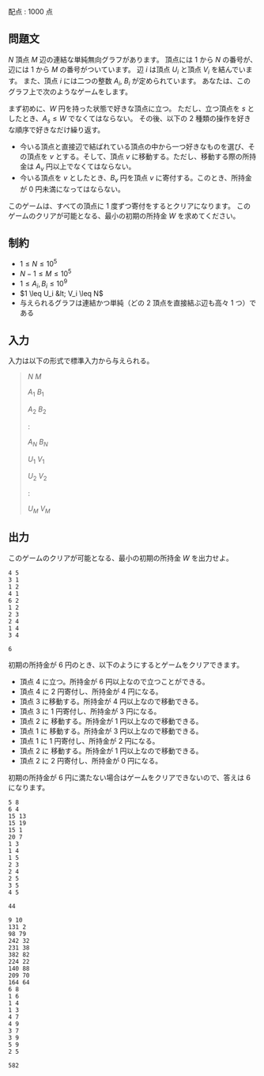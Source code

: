 配点 : $1000$ 点

## 問題文

$N$ 頂点 $M$ 辺の連結な単純無向グラフがあります。
頂点には $1$ から $N$ の番号が、辺には $1$ から $M$ の番号がついています。
辺 $i$ は頂点 $U_i$ と頂点 $V_i$ を結んでいます。
また、頂点 $i$ には二つの整数 $A_i$, $B_i$ が定められています。
あなたは、このグラフ上で次のようなゲームをします。

まず初めに、$W$ 円を持った状態で好きな頂点に立つ。
ただし、立つ頂点を $s$ としたとき、$A_s \leq W$ でなくてはならない。
その後、以下の $2$ 種類の操作を好きな順序で好きなだけ繰り返す。

- 今いる頂点と直接辺で結ばれている頂点の中から一つ好きなものを選び、その頂点を $v$ とする。そして、頂点 $v$ に移動する。ただし、移動する際の所持金は $A_v$ 円以上でなくてはならない。
- 今いる頂点を $v$ としたとき、$B_v$ 円を頂点 $v$ に寄付する。このとき、所持金が $0$ 円未満になってはならない。

このゲームは、すべての頂点に $1$ 度ずつ寄付をするとクリアになります。
このゲームのクリアが可能となる、最小の初期の所持金 $W$ を求めてください。

## 制約

- $1 \leq N \leq 10^5$
- $N-1 \leq M \leq 10^5$
- $1 \leq A_i,B_i \leq 10^9$
- $1 \leq U_i &lt; V_i \leq N$
- 与えられるグラフは連結かつ単純（どの $2$ 頂点を直接結ぶ辺も高々 $1$ つ）である

## 入力

入力は以下の形式で標準入力から与えられる。

> $N$ $M$
> 
> $A_1$ $B_1$
> 
> $A_2$ $B_2$
> 
> $:$
> 
> $A_N$ $B_N$
> 
> $U_1$ $V_1$
> 
> $U_2$ $V_2$
> 
> $:$
> 
> $U_M$ $V_M$

## 出力

このゲームのクリアが可能となる、最小の初期の所持金 $W$ を出力せよ。

```input1
4 5
3 1
1 2
4 1
6 2
1 2
2 3
2 4
1 4
3 4
```

```output1
6
```

初期の所持金が $6$ 円のとき、以下のようにするとゲームをクリアできます。

- 頂点 $4$ に立つ。所持金が $6$ 円以上なので立つことができる。
- 頂点 $4$ に $2$ 円寄付し、所持金が $4$ 円になる。
- 頂点 $3$ に移動する。所持金が $4$ 円以上なので移動できる。
- 頂点 $3$ に $1$ 円寄付し、所持金が $3$ 円になる。
- 頂点 $2$ に 移動する。所持金が $1$ 円以上なので移動できる。
- 頂点 $1$ に 移動する。所持金が $3$ 円以上なので移動できる。
- 頂点 $1$ に $1$ 円寄付し、所持金が $2$ 円になる。
- 頂点 $2$ に 移動する。所持金が $1$ 円以上なので移動できる。
- 頂点 $2$ に $2$ 円寄付し、所持金が $0$ 円になる。

初期の所持金が $6$ 円に満たない場合はゲームをクリアできないので、答えは $6$ になります。

```input2
5 8
6 4
15 13
15 19
15 1
20 7
1 3
1 4
1 5
2 3
2 4
2 5
3 5
4 5
```

```output2
44
```

```input3
9 10
131 2
98 79
242 32
231 38
382 82
224 22
140 88
209 70
164 64
6 8
1 6
1 4
1 3
4 7
4 9
3 7
3 9
5 9
2 5
```

```output3
582
```